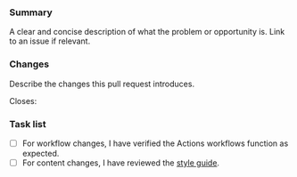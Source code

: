 ### Summary

A clear and concise description of what the problem or opportunity is. Link to an issue if relevant.

### Changes

Describe the changes this pull request introduces.

<!-- If there's an existing issue for your change, please link to it below next to "Closes".
If there's _not_ an existing issue, please open one first to make it more likely that this update will be accepted. -->

Closes:

### Task list

- [ ] For workflow changes, I have verified the Actions workflows function as expected.
- [ ] For content changes, I have reviewed the [style guide](https://github.com/github/docs/blob/main/contributing/content-style-guide.md).
